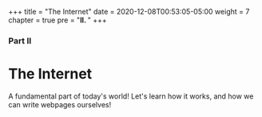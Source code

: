 +++
title = "The Internet"
date = 2020-12-08T00:53:05-05:00
weight = 7
chapter = true
pre = "<b>II. </b>"
+++

### Part II

# The Internet

A fundamental part of today's world! Let's learn how it works, and how we can write webpages ourselves!
